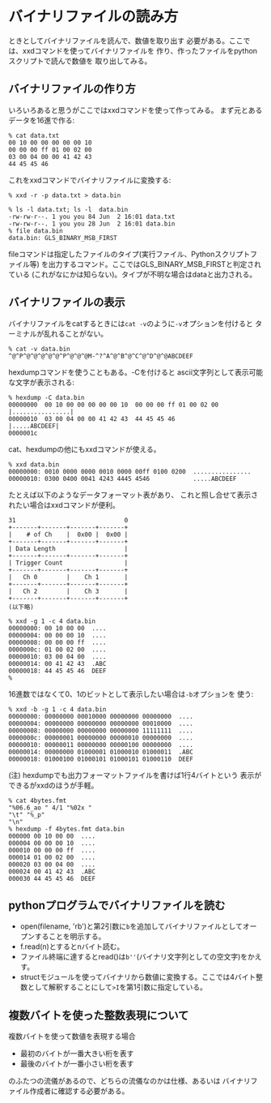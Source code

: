 # バイナリファイルの読み方

ときとしてバイナリファイルを読んで、数値を取り出す
必要がある。ここでは、xxdコマンドを使ってバイナリファイルを
作り、作ったファイルをpythonスクリプトで読んで数値を
取り出してみる。

## バイナリファイルの作り方

いろいろあると思うがここではxxdコマンドを使って作ってみる。
まず元とあるデータを16進で作る:

```console
% cat data.txt
00 10 00 00 00 00 00 10
00 00 00 ff 01 00 02 00
03 00 04 00 00 41 42 43
44 45 45 46
```

これをxxdコマンドでバイナリファイルに変換する:

```console
% xxd -r -p data.txt > data.bin

% ls -l data.txt; ls -l  data.bin
-rw-rw-r--. 1 you you 84 Jun  2 16:01 data.txt
-rw-rw-r--. 1 you you 28 Jun  2 16:01 data.bin
% file data.bin
data.bin: GLS_BINARY_MSB_FIRST
```

fileコマンドは指定したファイルのタイプ(実行ファイル、Pythonスクリプトファイル等)
を出力するコマンド。ここではGLS_BINARY_MSB_FIRSTと判定されている
(これがなにかは知らない)。タイプが不明な場合はdataと出力される。

## バイナリファイルの表示

バイナリファイルをcatするときには``cat -v``のように``-v``オプションを付けると
ターミナルが乱れることがない。

```console
% cat -v data.bin
^@^P^@^@^@^@^@^P^@^@^@M-^?^A^@^B^@^C^@^D^@^@ABCDEEF
```

hexdumpコマンドを使うこともある。-Cを付けると
ascii文字列として表示可能な文字が表示される:
```console
% hexdump -C data.bin
00000000  00 10 00 00 00 00 00 10  00 00 00 ff 01 00 02 00  |................|
00000010  03 00 04 00 00 41 42 43  44 45 45 46              |.....ABCDEEF|
0000001c
```

cat、hexdumpの他にもxxdコマンドが使える。

```console
% xxd data.bin
00000000: 0010 0000 0000 0010 0000 00ff 0100 0200  ................
00000010: 0300 0400 0041 4243 4445 4546            .....ABCDEEF
```

たとえば以下のようなデータフォーマット表があり、
これと照し合せて表示されたい場合はxxdコマンドが便利。

```
31                              0
+-------+-------+-------+-------+
|    # of Ch    |  0x00 |  0x00 |
+-------+-------+-------+-------+
| Data Length                   |
+-------+-------+-------+-------+
| Trigger Count                 |
+-------+-------+-------+-------+
|   Ch 0        |    Ch 1       |
+-------+-------+-------+-------+
|   Ch 2        |    Ch 3       |
+-------+-------+-------+-------+
(以下略)
```

```console
% xxd -g 1 -c 4 data.bin
00000000: 00 10 00 00  ....
00000004: 00 00 00 10  ....
00000008: 00 00 00 ff  ....
0000000c: 01 00 02 00  ....
00000010: 03 00 04 00  ....
00000014: 00 41 42 43  .ABC
00000018: 44 45 45 46  DEEF
%
```

16進数ではなくて0、1のビットとして表示したい場合は``-b``オプションを
使う:
```console
% xxd -b -g 1 -c 4 data.bin
00000000: 00000000 00010000 00000000 00000000  ....
00000004: 00000000 00000000 00000000 00010000  ....
00000008: 00000000 00000000 00000000 11111111  ....
0000000c: 00000001 00000000 00000010 00000000  ....
00000010: 00000011 00000000 00000100 00000000  ....
00000014: 00000000 01000001 01000010 01000011  .ABC
00000018: 01000100 01000101 01000101 01000110  DEEF
```

(注)
hexdumpでも出力フォーマットファイルを書けば1行4バイトという
表示ができるがxxdのほうが手軽。

```console
% cat 4bytes.fmt
"%06.6_ao " 4/1 "%02x "
"\t" "%_p"
"\n"
% hexdump -f 4bytes.fmt data.bin
000000 00 10 00 00	....
000004 00 00 00 10	....
000010 00 00 00 ff	....
000014 01 00 02 00	....
000020 03 00 04 00	....
000024 00 41 42 43	.ABC
000030 44 45 45 46	DEEF
```

## pythonプログラムでバイナリファイルを読む

- open(filename, 'rb')と第2引数に``b``を追加してバイナリファイルとしてオープンすることを明示する。
- f.read(n)とするとnバイト読む。
- ファイル終端に達するとread()は``b''``(バイナリ文字列としての空文字)をかえす。
- structモジュールを使ってバイナリから数値に変換する。ここでは4バイト整数として解釈することにして``>I``を第1引数に指定している。

## 複数バイトを使った整数表現について

複数バイトを使って数値を表現する場合

- 最初のバイトが一番大きい桁を表す
- 最後のバイトが一番小さい桁を表す

のふたつの流儀があるので、どちらの流儀なのかは仕様、あるいは
バイナリファイル作成者に確認する必要がある。


